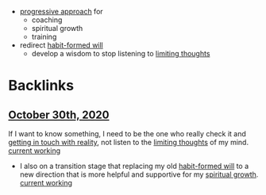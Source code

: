 - [progressive approach](<progressive approach.md>) for 
    - coaching
    - spiritual growth
    - training
- redirect [habit-formed will](<habit-formed will.md>)
    - develop a wisdom to stop listening to [limiting thoughts](<limiting thoughts.md>)

# Backlinks
## [October 30th, 2020](<October 30th, 2020.md>)
If I want to know something, I need to be the one who really check it and [getting in touch with reality](<getting in touch with reality.md>), not listen to the [limiting thoughts](<limiting thoughts.md>) of my mind. [current working](<current working.md>)

- I also on a transition stage that replacing my old [habit-formed will](<habit-formed will.md>) to a new direction that is more helpful and supportive for my [spiritual growth](<spiritual growth.md>). [current working](<current working.md>)

